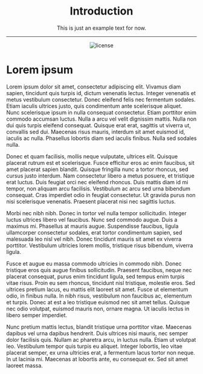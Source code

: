 <center><h1>Introduction</h1></center>
<center><p>This is just an example text for now.</p></center>

---

<center><img src="https://i.imgur.com/pV6Fass.png"  alt="license"/></center>

# Lorem ipsum
Lorem ipsum dolor sit amet, consectetur adipiscing elit. Vivamus diam sapien, tincidunt quis turpis id, dictum venenatis lectus. Integer venenatis et metus vestibulum consectetur. Donec eleifend felis nec fermentum sodales. Etiam iaculis ultrices justo, quis condimentum ante scelerisque aliquet. Nunc scelerisque ipsum in nulla consequat consectetur. Etiam porttitor enim commodo accumsan luctus. Nulla a arcu vel velit dignissim mattis. Nulla non dui quis turpis eleifend consequat. Quisque erat erat, sagittis ut viverra ut, convallis sed dui. Maecenas risus mauris, interdum sit amet euismod id, iaculis ac nulla. Phasellus lobortis diam sed iaculis finibus. Nulla sed sodales nulla.

Donec et quam facilisis, mollis neque vulputate, ultrices elit. Quisque placerat rutrum est et scelerisque. Fusce efficitur eros ac enim faucibus, sit amet placerat sapien blandit. Quisque fringilla nunc a tortor rhoncus, sed cursus justo interdum. Nam consectetur libero a metus posuere, et tristique erat luctus. Duis feugiat orci nec eleifend rhoncus. Duis mattis diam id mi tempor, non aliquam arcu facilisis. Vestibulum ac arcu sed urna bibendum consequat. Cras imperdiet odio in feugiat consectetur. Ut gravida purus non nisi scelerisque venenatis. Praesent placerat nisi nec sagittis luctus.

Morbi nec nibh nibh. Donec in tortor vel nulla tempor sollicitudin. Integer luctus ultrices libero vel faucibus. Nunc sed commodo augue. Duis a maximus mi. Phasellus at mauris augue. Suspendisse faucibus, ligula ullamcorper consectetur sodales, erat tortor condimentum sapien, sed malesuada leo nisl vel nibh. Donec tincidunt mauris sit amet ex viverra porttitor. Vestibulum ultricies lorem mollis, tristique risus bibendum, viverra ligula.

Fusce et augue eu massa commodo ultricies in commodo nibh. Donec tristique eros quis augue finibus sollicitudin. Praesent faucibus, neque nec placerat consequat, purus enim tincidunt ligula, sed tempus enim turpis vitae risus. Proin eu sem rhoncus, tincidunt nisl tristique, molestie eros. Sed ultrices pretium lacus, eu mattis elit laoreet sit amet. Fusce ut elementum odio, in finibus nulla. In nibh risus, vestibulum non faucibus ac, elementum et turpis. Donec at est a leo tristique euismod nec sit amet tellus. Quisque nec odio volutpat, euismod mauris non, ornare magna. Ut iaculis lectus in libero semper imperdiet.

Nunc pretium mattis lectus, blandit tristique urna porttitor vitae. Maecenas dapibus vel urna dapibus hendrerit. Duis ultrices nisi mauris, nec semper dolor facilisis quis. Nullam ac pharetra arcu, in luctus nulla. Etiam ut volutpat leo. Vestibulum tempor quis turpis eu aliquet. Integer lobortis, leo vitae placerat semper, ex urna ultricies erat, a fermentum lacus tortor non neque. In ut lacinia mi. Maecenas at lobortis ante, eu consequat ex. Sed sit amet laoreet massa.
